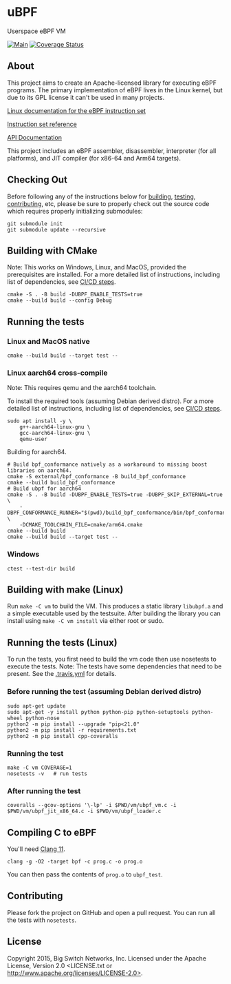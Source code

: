 # uBPF

Userspace eBPF VM

[![Main](https://github.com/iovisor/ubpf/actions/workflows/main.yml/badge.svg?branch=main)](https://github.com/iovisor/ubpf/actions/workflows/main.yml)
[![Coverage Status](https://coveralls.io/repos/iovisor/ubpf/badge.svg?branch=main&service=github)](https://coveralls.io/github/iovisor/ubpf?branch=master)

## About

This project aims to create an Apache-licensed library for executing eBPF programs. The primary implementation of eBPF lives in the Linux kernel, but due to its GPL license it can't be used in many projects.

[Linux documentation for the eBPF instruction set](https://www.kernel.org/doc/Documentation/networking/filter.txt)

[Instruction set reference](https://github.com/iovisor/bpf-docs/blob/master/eBPF.md)

[API Documentation](https://iovisor.github.io/ubpf)

This project includes an eBPF assembler, disassembler, interpreter (for all platforms),
and JIT compiler (for x86-64 and Arm64 targets).

## Checking Out

Before following any of the instructions below for [building](#building-with-cmake),
[testing](#running-the-tests), [contributing](#contributing), etc, please be
sure to properly check out the source code which requires properly initializing submodules:

```
git submodule init
git submodule update --recursive
```

## Building with CMake
Note: This works on Windows, Linux, and MacOS, provided the prerequisites are installed.
For a more detailed list of instructions, including list of dependencies,
see [CI/CD steps](.github/workflows/main.yml).
```
cmake -S . -B build -DUBPF_ENABLE_TESTS=true
cmake --build build --config Debug
```
## Running the tests

### Linux and MacOS native
```
cmake --build build --target test --
```

### Linux aarch64 cross-compile
Note: This requires qemu and the aarch64 toolchain.

To install the required tools (assuming Debian derived distro). For a more
detailed list of instructions, including list of dependencies, see
[CI/CD steps](.github/workflows/main.yml).
```
sudo apt install -y \
    g++-aarch64-linux-gnu \
    gcc-aarch64-linux-gnu \
    qemu-user
```

Building for aarch64.
```
# Build bpf_conformance natively as a workaround to missing boost libraries on aarch64.
cmake -S external/bpf_conformance -B build_bpf_conformance
cmake --build build_bpf_conformance
# Build ubpf for aarch64
cmake -S . -B build -DUBPF_ENABLE_TESTS=true -DUBPF_SKIP_EXTERNAL=true \
    -DBPF_CONFORMANCE_RUNNER="$(pwd)/build_bpf_conformance/bin/bpf_conformance_runner" \
    -DCMAKE_TOOLCHAIN_FILE=cmake/arm64.cmake
cmake --build build
cmake --build build --target test --
```

### Windows
```
ctest --test-dir build
```

## Building with make (Linux)
Run `make -C vm` to build the VM. This produces a static library `libubpf.a`
and a simple executable used by the testsuite. After building the
library you can install using `make -C vm install` via either root or
sudo.

## Running the tests (Linux)
To run the tests, you first need to build the vm code then use nosetests to execute the tests. Note: The tests have some dependencies that need to be present. See the [.travis.yml](https://github.com/iovisor/ubpf/blob/main/.travis.yml) for details.

### Before running the test (assuming Debian derived distro)
```
sudo apt-get update
sudo apt-get -y install python python-pip python-setuptools python-wheel python-nose
python2 -m pip install --upgrade "pip<21.0"
python2 -m pip install -r requirements.txt
python2 -m pip install cpp-coveralls
```

### Running the test
```
make -C vm COVERAGE=1
nosetests -v   # run tests
```

### After running the test
```
coveralls --gcov-options '\-lp' -i $PWD/vm/ubpf_vm.c -i $PWD/vm/ubpf_jit_x86_64.c -i $PWD/vm/ubpf_loader.c
```

## Compiling C to eBPF

You'll need [Clang 11](https://github.com/llvm/llvm-project/releases/tag/llvmorg-11.1.0).

    clang -g -O2 -target bpf -c prog.c -o prog.o

You can then pass the contents of `prog.o` to `ubpf_test`.

## Contributing

Please fork the project on GitHub and open a pull request. You can run all the
tests with `nosetests`.

## License

Copyright 2015, Big Switch Networks, Inc. Licensed under the Apache License, Version 2.0
<LICENSE.txt or http://www.apache.org/licenses/LICENSE-2.0>.
